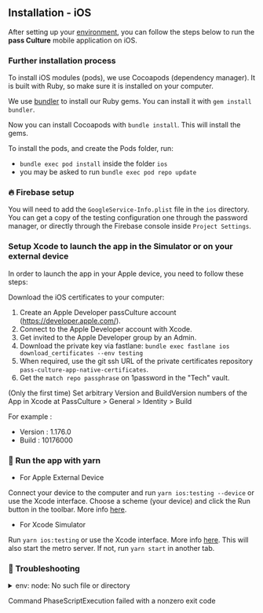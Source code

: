 ## Installation - iOS

After setting up your [environment][1], you can follow the steps below to run the **pass Culture** mobile application on iOS.

### Further installation process

To install iOS modules (pods), we use Cocoapods (dependency manager). It is built with Ruby, so make sure it is installed on your computer.

We use [bundler][2] to install our Ruby gems. You can install it with `gem install bundler`.

Now you can install Cocoapods with `bundle install`. This will install the gems.

To install the pods, and create the Pods folder, run:

- `bundle exec pod install` inside the folder `ios`
- you may be asked to run `bundle exec pod repo update`

### 🔥 Firebase setup

You will need to add the `GoogleService-Info.plist` file in the `ios` directory. You can get a copy of the testing configuration one through the password manager, or directly through the Firebase console inside `Project Settings`.

### Setup Xcode to launch the app in the Simulator or on your external device

In order to launch the app in your Apple device, you need to follow these steps:

Download the iOS certificates to your computer:

1. Create an Apple Developer passCulture account (https://developer.apple.com/).
2. Connect to the Apple Developer account with Xcode.
3. Get invited to the Apple Developer group by an Admin.
4. Download the private key via fastlane:
   `bundle exec fastlane ios download_certificates --env testing`
5. When required, use the git ssh URL of the private certificates repository `pass-culture-app-native-certificates`.
6. Get the `match repo passphrase` on 1password in the "Tech" vault.

(Only the first time) Set arbitrary Version and BuildVersion numbers of the App in Xcode at PassCulture > General > Identity > Build

For example :

- Version : 1.176.0
- Build : 10176000

### 🚀 Run the app with yarn

- For Apple External Device

Connect your device to the computer and run `yarn ios:testing --device` or use the Xcode interface. Choose a scheme (your device) and click the Run button in the toolbar. More info [here][3].

- For Xcode Simulator

Run `yarn ios:testing` or use the Xcode interface. More info [here][3].
This will also start the metro server. If not, run `yarn start` in another tab.

### 😤 Troubleshooting

<details>
  <summary>env: node: No such file or directory

Command PhaseScriptExecution failed with a nonzero exit code</summary>

If this error pops up while trying to build with Xcode it means that Xcode can’t find Node because the sym-link to Node is not made.

Run `ln -s "\$(which node)" /usr/local/bin/node`

If it says “File exists”, `rm /usr/local/bin/node` and rerun the command above

</details>

[1]: ./setup.md
[2]: https://bundler.io/bundle_install.html
[3]: https://developer.apple.com/documentation/xcode/running-your-app-in-the-simulator-or-on-a-device

